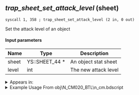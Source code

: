 ## *trap_sheet_set_attack_level* (sheet)

`syscall 1, 358 ; trap_sheet_set_attack_level (2 in, 0 out)`

Set the attack level of an object

#### Input parameters
| Name | Type | Description
|------|------|------------
| sheet   | YS::SHEET_44 *   | An object stat sheet
| level   | int   | The new attack level




<details>
	<summary>Appears in:</summary>
| filename | Entity (obj)
|----------|-------------
| obj\N_CM020_BTL\n_cm.bdscript       | ((N) Lexaeus (BTL) (CM))          

</details>

<details>
	<summary>Example Usage From obj\N_CM020_BTL\n_cm.bdscript</summary>
```plaintext
L5357:
 pushFromFSp 0
 syscall 1, 84 ; trap_obj_sheet (1 in, 1 out)
 pushImm 0
 syscall 1, 358 ; trap_sheet_set_attack_level (2 in, 0 out)
 pushImm 0
 popToSpVal 168
 jmp L5491
```
</details>

